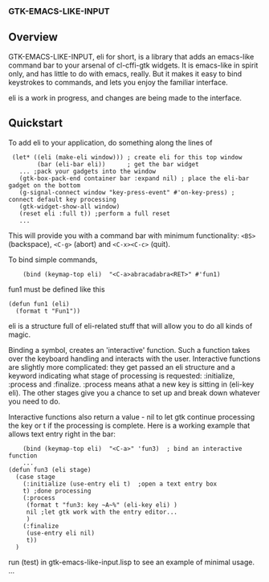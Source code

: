 ### GTK-EMACS-LIKE-INPUT

## Overview

GTK-EMACS-LIKE-INPUT, eli for short, is a library that adds an emacs-like command bar to your arsenal of cl-cffi-gtk widgets.  It is emacs-like in spirit only, and has little to do with emacs, really.  But it makes it easy to bind keystrokes to commands, and lets you enjoy the familiar interface.

eli is a work in progress, and changes are being made to the interface.

## Quickstart

To add eli to your application, do something along the lines of

```common lisp
 (let* ((eli (make-eli window))) ; create eli for this top window
        (bar (eli-bar eli))      ; get the bar widget
   ... ;pack your gadgets into the window
   (gtk-box-pack-end container bar :expand nil) ; place the eli-bar gadget on the bottom 
   (g-signal-connect window "key-press-event" #'on-key-press) ; connect default key processing
   (gtk-widget-show-all window)
   (reset eli :full t)) ;perform a full reset
   ...
```
This will provide you with a command bar with minimum functionality: `<BS>` (backspace), `<C-g>` (abort) and `<C-x><C-c>` (quit).

To bind simple commands, 
```
    (bind (keymap-top eli)  "<C-a>abracadabra<RET>" #'fun1)
```
fun1 must be defined like this
```
(defun fun1 (eli)
  (format t "Fun1"))
```
eli is a structure full of eli-related stuff that will allow you to do all kinds of magic.

Binding a symbol, creates an 'interactive' function.  Such a function takes over the keyboard handling and interacts with the user.  Interactive functions are slightly more complicated: they get passed an eli structure and a keyword indicating what stage of processing is requested: :initialize, :process and :finalize.  :process means athat a new key is sitting in (eli-key eli).  The other stages give you a chance to set up and break down whatever you need to do.

Interactive functions also return a value - nil to let gtk continue processing the key or t if the processing is complete.
Here is a working example that allows text entry right in the bar:
```
    (bind (keymap-top eli)  "<C-a>" 'fun3)  ; bind an interactive function
	...
(defun fun3 (eli stage)
  (case stage
    (:initialize (use-entry eli t)  ;open a text entry box
	t) ;done processing
    (:process
     (format t "fun3: key ~A~%" (eli-key eli) )
     nil ;let gtk work with the entry editor...
     )
    (:finalize
     (use-entry eli nil)
     t))
  )
```

run (test) in gtk-emacs-like-input.lisp to see an example of minimal usage.
...
